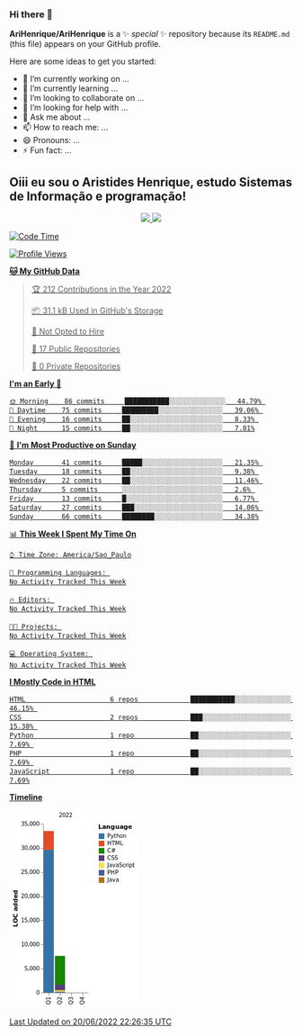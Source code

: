 ### Hi there 👋


**AriHenrique/AriHenrique** is a ✨ _special_ ✨ repository because its `README.md` (this file) appears on your GitHub profile.

Here are some ideas to get you started:

- 🔭 I’m currently working on ...
- 🌱 I’m currently learning ...
- 👯 I’m looking to collaborate on ...
- 🤔 I’m looking for help with ...
- 💬 Ask me about ...
- 📫 How to reach me: ...
- 😄 Pronouns: ...
- ⚡ Fun fact: ...

## Oiii eu sou o Aristides Henrique, estudo Sistemas de Informação e programação!
<div align="center">
  <a href="https://github.com/arihenrique">
  <img height="180em" src="https://github-readme-stats.vercel.app/api?username=arihenrique&show_icons=true&theme=dracula&include_all_commits=true&count_private=true"/>
  <img height="180em" src="https://github-readme-stats.vercel.app/api/top-langs/?username=arihenrique&layout=compact&langs_count=7&theme=dracula"/>
</div>

  
<!--START_SECTION:waka-->
![Code Time](http://img.shields.io/badge/Code%20Time-0%20secs-blue)

![Profile Views](http://img.shields.io/badge/Profile%20Views-25-blue)

**🐱 My GitHub Data** 

> 🏆 212 Contributions in the Year 2022
 > 
> 📦 31.1 kB Used in GitHub's Storage 
 > 
> 🚫 Not Opted to Hire
 > 
> 📜 17 Public Repositories 
 > 
> 🔑 0 Private Repositories  
 > 
**I'm an Early 🐤** 

```text
🌞 Morning    86 commits     ███████████░░░░░░░░░░░░░░   44.79% 
🌆 Daytime    75 commits     █████████░░░░░░░░░░░░░░░░   39.06% 
🌃 Evening    16 commits     ██░░░░░░░░░░░░░░░░░░░░░░░   8.33% 
🌙 Night      15 commits     ██░░░░░░░░░░░░░░░░░░░░░░░   7.81%

```
📅 **I'm Most Productive on Sunday** 

```text
Monday       41 commits     █████░░░░░░░░░░░░░░░░░░░░   21.35% 
Tuesday      18 commits     ██░░░░░░░░░░░░░░░░░░░░░░░   9.38% 
Wednesday    22 commits     ██░░░░░░░░░░░░░░░░░░░░░░░   11.46% 
Thursday     5 commits      ░░░░░░░░░░░░░░░░░░░░░░░░░   2.6% 
Friday       13 commits     █░░░░░░░░░░░░░░░░░░░░░░░░   6.77% 
Saturday     27 commits     ███░░░░░░░░░░░░░░░░░░░░░░   14.06% 
Sunday       66 commits     ████████░░░░░░░░░░░░░░░░░   34.38%

```


📊 **This Week I Spent My Time On** 

```text
⌚︎ Time Zone: America/Sao_Paulo

💬 Programming Languages: 
No Activity Tracked This Week

🔥 Editors: 
No Activity Tracked This Week

🐱‍💻 Projects: 
No Activity Tracked This Week

💻 Operating System: 
No Activity Tracked This Week

```

**I Mostly Code in HTML** 

```text
HTML                     6 repos             ███████████░░░░░░░░░░░░░░   46.15% 
CSS                      2 repos             ███░░░░░░░░░░░░░░░░░░░░░░   15.38% 
Python                   1 repo              ██░░░░░░░░░░░░░░░░░░░░░░░   7.69% 
PHP                      1 repo              ██░░░░░░░░░░░░░░░░░░░░░░░   7.69% 
JavaScript               1 repo              ██░░░░░░░░░░░░░░░░░░░░░░░   7.69%

```


**Timeline**

![Chart not found](https://raw.githubusercontent.com/AriHenrique/AriHenrique/main/charts/bar_graph.png) 


 Last Updated on 20/06/2022 22:26:35 UTC
<!--END_SECTION:waka-->
